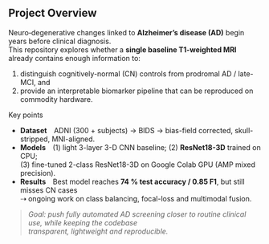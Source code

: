 ## Project Overview

Neuro‐degenerative changes linked to **Alzheimer’s disease (AD)** begin years before clinical diagnosis.  
This repository explores whether a **single baseline T1-weighted MRI** already contains enough information to:

1. distinguish cognitively-normal (CN) controls from prodromal AD / late-MCI, and  
2. provide an interpretable biomarker pipeline that can be reproduced on commodity hardware.

Key points
- **Dataset** ADNI (300 + subjects) → BIDS → bias-field corrected, skull-stripped, MNI-aligned.  
- **Models** (1) light 3-layer 3-D CNN baseline; (2) **ResNet18-3D** trained on CPU;  
  (3) fine-tuned 2-class ResNet18-3D on Google Colab GPU (AMP mixed precision).  
- **Results** Best model reaches **74 % test accuracy / 0.85 F1**, but still misses CN cases  
  ⇢ ongoing work on class balancing, focal-loss and multimodal fusion.  

> *Goal: push fully automated AD screening closer to routine clinical use, while keeping the codebase  
> transparent, lightweight and reproducible.*
